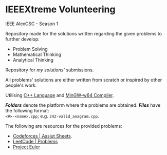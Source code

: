 # IEEEXtreme Volunteering

IEEE AlexCSC - Season 1

Repository made for the solutions written regarding the given problems to further develop:

- Problem Solving
- Mathematical Thinking
- Analytical Thinking

Repository for *my solutions'* submissions.

All problems' solutions are either written from scratch or inspired by other people's work.

Utilising [C++ Language](https://en.wikipedia.org/wiki/C%2B%2B) and [MinGW-w64 Compiler](https://www.mingw-w64.org/downloads/).

***Folders*** denote the platform where the problems are obtained. ***Files*** have the following format: \
`<#>-<name>.cpp`; e.g. `242-valid_anagram.cpp`.

The following are resources for the provided problems:

- [Codeforces | Assiut Sheets](https://codeforces.com/group/MWSDmqGsZm/contests).
- [LeetCode | Problems](https://leetcode.com/problemset/)
- [Project Euler](https://projecteuler.net/archives)
